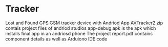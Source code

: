 # Tracker
Lost and Found GPS GSM tracker device with Andriod App
AVTracker2.zip contais project files of andriod studios
app-debug.apk is the apk which installs final app in an andriosd phone
The project report.pdf contains component details as well as Arduiono IDE code
